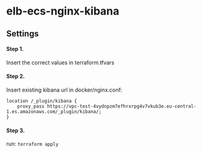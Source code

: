 # elb-ecs-nginx-kibana

## Settings

#### Step 1.
Insert the correct values in terraform.tfvars

#### Step 2.
Insert existing kibana url in docker/nginx.conf:
```
location /_plugin/kibana {
    proxy_pass https://vpc-test-4vydnpzm7efhrxrpg4v7vkub3e.eu-central-1.es.amazonaws.com/_plugin/kibana/;
}
```
#### Step 3.
run:
```terraform apply```
